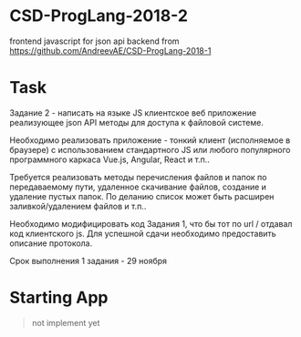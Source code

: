 # CSD-ProgLang-2018-2
frontend javascript for json api backend from https://github.com/AndreevAE/CSD-ProgLang-2018-1

# Task
Задание 2 - написать на языке JS клиентское веб приложение реализующее json API методы для доступа к файловой системе.

Необходимо реализовать приложение - тонкий клиент (исполняемое в браузере) с использованием стандартного JS или любого популярного программного каркаса Vue.js, Angular, React и т.п..

Требуется реализовать методы перечисления файлов и папок по передаваемому пути, удаленное скачивание файлов, создание и удаление пустых папок. По деланию список может быть расширен заливкой/удалением файлов и т.п..

Необходимо модифицировать код Задания 1, что бы тот по url / отдавал код клиентского js. Для успешной сдачи необходимо предоставить описание протокола.

Срок выполнения 1 задания - 29 ноября

# Starting App
> not implement yet
